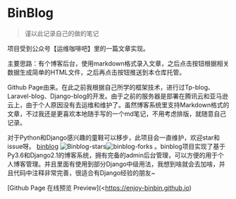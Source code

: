 # BinBlog

> 谨以此记录自己的做的笔记

项目受到公众号【运维咖啡吧】里的一篇文章实现。

主要思路：有个博客后台，使用markdown格式录入文章，之后点击按钮根据相关数据生成简单的HTML文件，之后再点击按钮推送到本仓库托管。

Github Page由来。在此之前我根据自己所学的框架技术，进行过Tp-blog、Laravel-blog、Django-blog的开发。由于之前的服务器是部署在腾讯云和亚马逊云上，由于个人原因没有去运维和维护了。虽然博客系统里支持Markdown格式的文章，不过我还是更喜欢本地随手写的一个md笔记，不用考虑排版，就随意自己记录。

对于Python和Django感兴趣的童鞋可以移步，此项目会一直维护，欢迎star和issue呀。 [binblog](https://github.com/enjoy-binbin/Django-blog) ![Binblog-stars](https://img.shields.io/github/stars/enjoy-binbin/binblog-Django.svg?style=social)![binblog-forks](https://img.shields.io/github/forks/enjoy-binbin/binblog-Django.svg?style=social) 。binblog项目实现了基于Py3.6和Django2.1的博客系统，拥有完备的admin后台管理，可以方便的用于个人博客管理。并且里面有使用到部分Django中级用法，我想到啥就会去加啥，并且代码中注释非常完善，很适合有Django经验的朋友~

[Github Page 在线预览 Preview](<https://enjoy-binbin.github.io) 